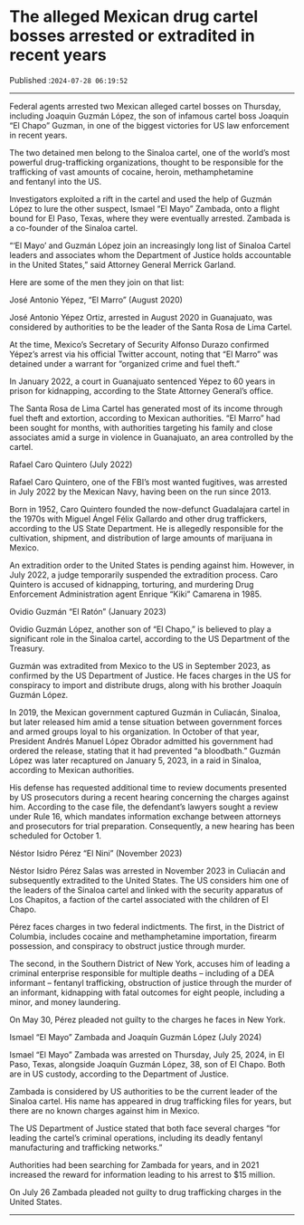 # The alleged Mexican drug cartel bosses arrested or extradited in recent years

Published :`2024-07-28 06:19:52`

---

Federal agents arrested two Mexican alleged cartel bosses on Thursday, including Joaquin Guzmán López, the son of infamous cartel boss Joaquin “El Chapo” Guzman, in one of the biggest victories for US law enforcement in recent years.

The two detained men belong to the Sinaloa cartel, one of the world’s most powerful drug-trafficking organizations, thought to be responsible for the trafficking of vast amounts of cocaine, heroin, methamphetamine and fentanyl into the US.

Investigators exploited a rift in the cartel and used the help of Guzmán López to lure the other suspect, Ismael “El Mayo” Zambada, onto a flight bound for El Paso, Texas, where they were eventually arrested. Zambada is a co-founder of the Sinaloa cartel.

“‘El Mayo’ and Guzmán López join an increasingly long list of Sinaloa Cartel leaders and associates whom the Department of Justice holds accountable in the United States,” said Attorney General Merrick Garland.

Here are some of the men they join on that list:

José Antonio Yépez, “El Marro” (August 2020)

José Antonio Yépez Ortiz, arrested in August 2020 in Guanajuato, was considered by authorities to be the leader of the Santa Rosa de Lima Cartel.

At the time, Mexico’s Secretary of Security Alfonso Durazo confirmed Yépez’s arrest via his official Twitter account, noting that “El Marro” was detained under a warrant for “organized crime and fuel theft.”

In January 2022, a court in Guanajuato sentenced Yépez to 60 years in prison for kidnapping, according to the State Attorney General’s office.

The Santa Rosa de Lima Cartel has generated most of its income through fuel theft and extortion, according to Mexican authorities. “El Marro” had been sought for months, with authorities targeting his family and close associates amid a surge in violence in Guanajuato, an area controlled by the cartel.

Rafael Caro Quintero (July 2022)

Rafael Caro Quintero, one of the FBI’s most wanted fugitives, was arrested in July 2022 by the Mexican Navy, having been on the run since 2013.

Born in 1952, Caro Quintero founded the now-defunct Guadalajara cartel in the 1970s with Miguel Ángel Félix Gallardo and other drug traffickers, according to the US State Department. He is allegedly responsible for the cultivation, shipment, and distribution of large amounts of marijuana in Mexico.

An extradition order to the United States is pending against him. However, in July 2022, a judge temporarily suspended the extradition process. Caro Quintero is accused of kidnapping, torturing, and murdering Drug Enforcement Administration agent Enrique “Kiki” Camarena in 1985.

Ovidio Guzmán “El Ratón” (January 2023)

Ovidio Guzmán López, another son of “El Chapo,” is believed to play a significant role in the Sinaloa cartel, according to the US Department of the Treasury.

Guzmán was extradited from Mexico to the US in September 2023, as confirmed by the US Department of Justice. He faces charges in the US for conspiracy to import and distribute drugs, along with his brother Joaquín Guzmán López.

In 2019, the Mexican government captured Guzmán in Culiacán, Sinaloa, but later released him amid a tense situation between government forces and armed groups loyal to his organization. In October of that year, President Andrés Manuel López Obrador admitted his government had ordered the release, stating that it had prevented “a bloodbath.” Guzmán López was later recaptured on January 5, 2023, in a raid in Sinaloa, according to Mexican authorities.

His defense has requested additional time to review documents presented by US prosecutors during a recent hearing concerning the charges against him. According to the case file, the defendant’s lawyers sought a review under Rule 16, which mandates information exchange between attorneys and prosecutors for trial preparation. Consequently, a new hearing has been scheduled for October 1.

Néstor Isidro Pérez “El Nini” (November 2023)

Néstor Isidro Pérez Salas was arrested in November 2023 in Culiacán and subsequently extradited to the United States. The US considers him one of the leaders of the Sinaloa cartel and linked with the security apparatus of Los Chapitos, a faction of the cartel associated with the children of El Chapo.

Pérez faces charges in two federal indictments. The first, in the District of Columbia, includes cocaine and methamphetamine importation, firearm possession, and conspiracy to obstruct justice through murder.

The second, in the Southern District of New York, accuses him of leading a criminal enterprise responsible for multiple deaths – including of a DEA informant – fentanyl trafficking, obstruction of justice through the murder of an informant, kidnapping with fatal outcomes for eight people, including a minor, and money laundering.

On May 30, Pérez pleaded not guilty to the charges he faces in New York.

Ismael “El Mayo” Zambada and Joaquín Guzmán López (July 2024)

Ismael “El Mayo” Zambada was arrested on Thursday, July 25, 2024, in El Paso, Texas, alongside Joaquín Guzmán López, 38, son of El Chapo. Both are in US custody, according to the Department of Justice.

Zambada is considered by US authorities to be the current leader of the Sinaloa cartel. His name has appeared in drug trafficking files for years, but there are no known charges against him in Mexico.

The US Department of Justice stated that both face several charges “for leading the cartel’s criminal operations, including its deadly fentanyl manufacturing and trafficking networks.”

Authorities had been searching for Zambada for years, and in 2021 increased the reward for information leading to his arrest to $15 million.

On July 26 Zambada pleaded not guilty to drug trafficking charges in the United States.

---

